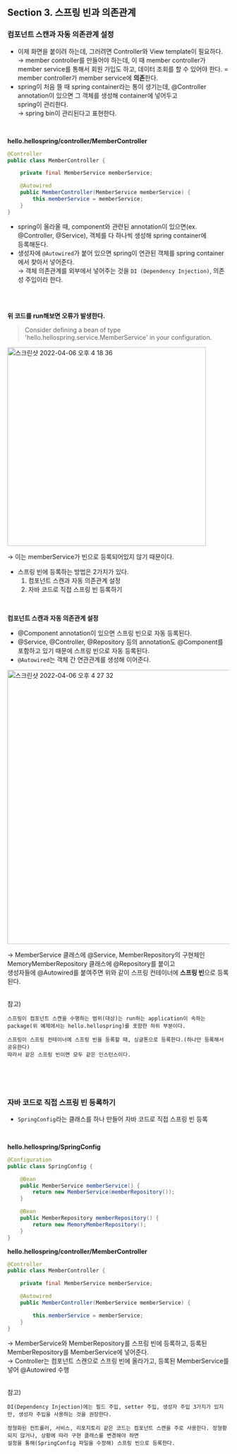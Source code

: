 ## Section 3. 스프링 빈과 의존관계
### 컴포넌트 스캔과 자동 의존관계 설정
- 이제 화면을 붙이려 하는데, 그러려면 Controller와 View template이 필요하다. <br>
→ member controller를 만들어야 하는데, 이 때 member controller가 member service를 통해서 회원 가입도 하고, 데이터 조회를 할 수 있어야 한다. 
= member controller가 member service에 **의존**한다.
- spring이 처음 뜰 때 spring container라는 통이 생기는데, @Controller annotation이 있으면 그 객체를 생성해 container에 넣어두고<br>
  spring이 관리한다. <br>
→ spring bin이 관리된다고 표현한다.
<br>

**hello.hellospring/controller/MemberController**
```java
@Controller
public class MemberController {

    private final MemberService memberService;

    @Autowired
    public MemberController(MemberService memberService) {
        this.memberService = memberService;
    }
}
```
- spring이 올라올 때, component와 관련된 annotation이 있으면(ex. @Controller, @Service), 객체를 다 하나씩 생성해 spring container에<br>
  등록해둔다.
- 생성자에 `@Autowired`가 붙어 있으면 spring이 연관된 객체를 spring container에서 찾아서 넣어준다. <br>
→ 객체 의존관계를 외부에서 넣어주는 것을 `DI (Dependency Injection)`, 의존성 주입이라 한다.
<br>
<br>

**위 코드를 run해보면 오류가 발생한다.**
> Consider defining a bean of type 'hello.hellospring.service.MemberService' in your configuration.
<img width="450" alt="스크린샷 2022-04-06 오후 4 18 36" src="https://user-images.githubusercontent.com/80838501/161917914-543cb184-2eef-4ba1-b446-98c45dd7ea6c.png">

→ 이는 memberService가 빈으로 등록되어있지 않기 때문이다.
- 스프링 빈에 등록하는 방법은 2가지가 있다.
    1) 컴포넌트 스캔과 자동 의존관계 설정 
    2) 자바 코드로 직접 스프링 빈 등록하기
<br>

**컴포넌트 스캔과 자동 의존관계 설정**
- @Component annotation이 있으면 스프링 빈으로 자동 등록된다.
- @Service, @Controller, @Repository 등의 annotation도 @Component를 포함하고 있기 때문에 스프링 빈으로 자동 등록된다.
- `@Autowired`는 객체 간 연관관계를 생성해 이어준다.
<img width="621" alt="스크린샷 2022-04-06 오후 4 27 32" src="https://user-images.githubusercontent.com/80838501/161919426-d4b5d611-be5f-464b-b9f0-09e90f1fd0c6.png">

→ MemberService 클래스에 @Service, MemberRepository의 구현체인 MemoryMemberRepository 클래스에 @Repository를 붙이고<br>
  생성자들에 @Autowired를 붙여주면 위와 같이 스프링 컨테이너에 **스프링 빈**으로 등록된다.
<br>
<br>

참고)
```
스프링이 컴포넌트 스캔을 수행하는 범위(대상)는 run하는 application이 속하는 package(위 예제에서는 hello.hellospring)를 포함한 하위 부분이다.
```
```
스프링이 스프링 컨테이너에 스프링 빈을 등록할 때, 싱글톤으로 등록한다.(하나만 등록해서 공유한다)
따라서 같은 스프링 빈이면 모두 같은 인스턴스이다.
```
<br>
<br>
<br>

### 자바 코드로 직접 스프링 빈 등록하기
- `SpringConfig`라는 클래스를 하나 만들어 자바 코드로 직접 스프링 빈 등록
<br>

**hello.hellospring/SpringConfig**
```java
@Configuration
public class SpringConfig {

    @Bean
    public MemberService memberService() {
        return new MemberService(memberRepository());
    }

    @Bean
    public MemberRepository memberRepository() {
        return new MemoryMemberRepository();
    }
}
```
**hello.hellospring/controller/MemberController**
```java
@Controller
public class MemberController {

    private final MemberService memberService;

    @Autowired
    public MemberController(MemberService memberService) {

        this.memberService = memberService;
    }
}
```
→ MemberService와 MemberRepository를 스프링 빈에 등록하고, 등록된 MemberRepository를 MemberService에 넣어준다.<br>
→ Controller는 컴포넌트 스캔으로 스프링 빈에 올라가고, 등록된 MemberService를 넣어 @Autowired 수행
<br>
<br>

참고)
```
DI(Dependency Injection)에는 필드 주입, setter 주입, 생성자 주입 3가지가 있지만, 생성자 주입을 사용하는 것을 권장한다.
```
```
정형화된 컨트롤러, 서비스, 리포지토리 같은 코드는 컴포넌트 스캔을 주로 사용한다. 정형황되지 않거나, 상황에 따라 구현 클래스를 변경해야 하면 
설정을 통해(SpringConfig 파일을 수정해) 스프링 빈으로 등록한다.
```
